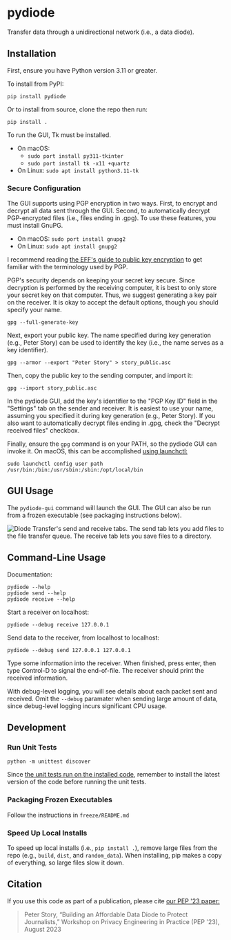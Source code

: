 # pydiode

Transfer data through a unidirectional network (i.e., a data diode).

## Installation

First, ensure you have Python version 3.11 or greater.

To install from PyPI:
```
pip install pydiode
```

Or to install from source, clone the repo then run:
```
pip install .
```

To run the GUI, Tk must be installed.
- On macOS:
  - `sudo port install py311-tkinter`
  - `sudo port install tk -x11 +quartz`
- On Linux: `sudo apt install python3.11-tk`

### Secure Configuration

The GUI supports using PGP encryption in two ways. First, to encrypt and decrypt all data sent through the GUI. Second, to automatically decrypt PGP-encrypted files (i.e., files ending in .gpg). To use these features, you must install GnuPG.
- On macOS: `sudo port install gnupg2`
- On Linux: `sudo apt install gnupg2`

I recommend reading [the EFF's guide to public key encryption](https://ssd.eff.org/module/deep-dive-end-end-encryption-how-do-public-key-encryption-systems-work) to get familiar with the terminology used by PGP.

PGP's security depends on keeping your secret key secure. Since decryption is performed by the receiving computer, it is best to only store your secret key on that computer. Thus, we suggest generating a key pair on the receiver. It is okay to accept the default options, though you should specify your name.
```
gpg --full-generate-key
```

Next, export your public key. The name specified during key generation (e.g., Peter Story) can be used to identify the key (i.e., the name serves as a key identifier).
```
gpg --armor --export "Peter Story" > story_public.asc
```

Then, copy the public key to the sending computer, and import it:
```
gpg --import story_public.asc
```

In the pydiode GUI, add the key's identifier to the "PGP Key ID" field in the "Settings" tab on the sender and receiver. It is easiest to use your name, assuming you specified it during key generation (e.g., Peter Story). If you also want to automatically decrypt files ending in .gpg, check the "Decrypt received files" checkbox.

Finally, ensure the `gpg` command is on your PATH, so the pydiode GUI can invoke it. On macOS, this can be accomplished [using launchctl:](https://stackoverflow.com/a/70510488/3043071)
```
sudo launchctl config user path /usr/bin:/bin:/usr/sbin:/sbin:/opt/local/bin
```

## GUI Usage

The `pydiode-gui` command will launch the GUI. The GUI can also be run from a frozen executable (see packaging instructions below).

![Diode Transfer's send and receive tabs. The send tab lets you add files to the file transfer queue. The receive tab lets you save files to a directory.](https://datadiode.net/images/software.png)

## Command-Line Usage

Documentation:
```
pydiode --help
pydiode send --help
pydiode receive --help
```

Start a receiver on localhost:
```
pydiode --debug receive 127.0.0.1
```

Send data to the receiver, from localhost to localhost:
```
pydiode --debug send 127.0.0.1 127.0.0.1
```

Type some information into the receiver. When finished, press enter, then type Control-D to signal the end-of-file. The receiver should print the received information.

With debug-level logging, you will see details about each packet sent and received. Omit the `--debug` paramater when sending large amount of data, since debug-level logging incurs significant CPU usage.

## Development

### Run Unit Tests

```
python -m unittest discover
```

Since [the unit tests run on the installed code](https://blog.ionelmc.ro/2014/05/25/python-packaging/), remember to install the latest version of the code before running the unit tests.

### Packaging Frozen Executables

Follow the instructions in `freeze/README.md`

### Speed Up Local Installs

To speed up local installs (i.e., `pip install .`), remove large files from the repo (e.g., `build`, `dist`, and `random_data`). When installing, pip makes a copy of everything, so large files slow it down.

## Citation

If you use this code as part of a publication, please cite [our PEP '23 paper:](https://pep23.com/assets/pdf/pep23-paper7.pdf)

> Peter Story, “Building an Affordable Data Diode to Protect Journalists,” Workshop on Privacy Engineering in Practice (PEP '23), August 2023
